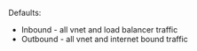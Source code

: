 Defaults:
- Inbound - all vnet and load balancer traffic
- Outbound - all vnet and internet bound traffic
